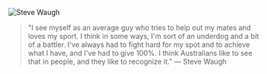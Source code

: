 ![Steve Waugh](http://photos1.blogger.com/blogger/445/152/400/waugh.jpg)

> "I see myself as an average guy who tries to help out my mates and loves my sport. I think in some ways, I'm sort of an underdog and a bit of a battler. I've always had to fight hard for my spot and to achieve what I have, and I've had to give 100%. I think Australians like to see that in people, and they like to recognize it." — Steve Waugh